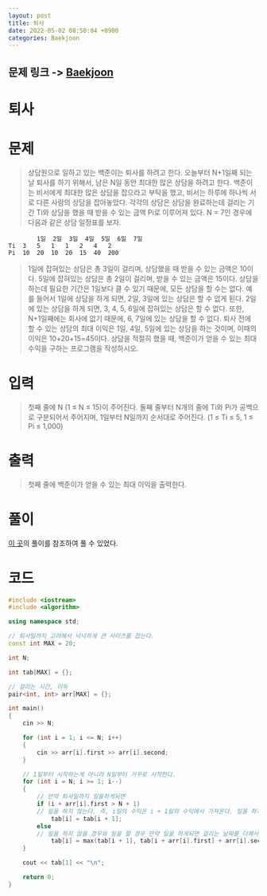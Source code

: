 ```yaml
---
layout: post
title: 퇴사
date: 2022-05-02 08:50:04 +0900
categories: Baekjoon
---
```


## 문제 링크 -> [Baekjoon](https://www.acmicpc.net/problem/14501)
# 퇴사

# 문제
> 상담원으로 일하고 있는 백준이는 퇴사를 하려고 한다.
오늘부터 N+1일째 되는 날 퇴사를 하기 위해서, 남은 N일 동안 최대한 많은 상담을 하려고 한다.
백준이는 비서에게 최대한 많은 상담을 잡으라고 부탁을 했고, 비서는 하루에 하나씩 서로 다른 사람의 상담을 잡아놓았다.
각각의 상담은 상담을 완료하는데 걸리는 기간 Ti와 상담을 했을 때 받을 수 있는 금액 Pi로 이루어져 있다.
N = 7인 경우에 다음과 같은 상담 일정표를 보자.

	        1일	2일	3일	4일	5일	6일	7일
    Ti	3	5	1	1	2	4	2
    Pi	10	20	10	20	15	40	200

> 1일에 잡혀있는 상담은 총 3일이 걸리며, 상담했을 때 받을 수 있는 금액은 10이다. 5일에 잡혀있는 상담은 총 2일이 걸리며, 받을 수 있는 금액은 15이다.
상담을 하는데 필요한 기간은 1일보다 클 수 있기 때문에, 모든 상담을 할 수는 없다. 예를 들어서 1일에 상담을 하게 되면, 2일, 3일에 있는 상담은 할 수 없게 된다. 2일에 있는 상담을 하게 되면, 3, 4, 5, 6일에 잡혀있는 상담은 할 수 없다.
또한, N+1일째에는 회사에 없기 때문에, 6, 7일에 있는 상담을 할 수 없다.
퇴사 전에 할 수 있는 상담의 최대 이익은 1일, 4일, 5일에 있는 상담을 하는 것이며, 이때의 이익은 10+20+15=45이다.
상담을 적절히 했을 때, 백준이가 얻을 수 있는 최대 수익을 구하는 프로그램을 작성하시오.

# 입력
> 첫째 줄에 N (1 ≤ N ≤ 15)이 주어진다.
둘째 줄부터 N개의 줄에 Ti와 Pi가 공백으로 구분되어서 주어지며, 1일부터 N일까지 순서대로 주어진다. (1 ≤ Ti ≤ 5, 1 ≤ Pi ≤ 1,000)

# 출력
> 첫째 줄에 백준이가 얻을 수 있는 최대 이익을 출력한다.

# 풀이
[이 곳](https://yabmoons.tistory.com/519)의 풀이를 참조하여 풀 수 있었다.

# 코드
```c++
#include <iostream>
#include <algorithm>

using namespace std;

// 퇴사일까지 고려해서 넉넉하게 큰 사이즈를 잡는다.
const int MAX = 20;

int N;

int tab[MAX] = {};

// 걸리는 시간, 이득
pair<int, int> arr[MAX] = {};

int main()
{
	cin >> N;

	for (int i = 1; i <= N; i++)
	{
		cin >> arr[i].first >> arr[i].second;
	}

    // 1일부터 시작하는게 아니라 N일부터 거꾸로 시작한다.
	for (int i = N; i >= 1; i--)
	{
        // 만약 퇴사일까지 일을하게되면
		if (i + arr[i].first > N + 1)
        // 일을 하지 않는다. 즉, i일의 수익은 i + 1일의 수익에서 가져온다. 일을 하지 않았기에 수익이 없음
			tab[i] = tab[i + 1];
		else
        // 일을 하지 않을 경우와 일을 할 경우 만약 일을 하게되면 걸리는 날짜를 더해서 그날의 이익과 오늘 일을 하게될 경우의 이익을 더해서 최댓값을 찾는다.
			tab[i] = max(tab[i + 1], tab[i + arr[i].first] + arr[i].second);
	}

	cout << tab[1] << "\n";

	return 0;
}
```